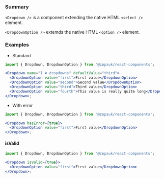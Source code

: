 ### Summary

`<Dropdown />` is a component extending the native HTML `<select />` element.

`<DropdownOption />` extemds the native HTML `<option />` element.

### Examples

- Standard

```jsx
import { Dropdown, DropdownOption } from '@zopauk/react-components';

<Dropdown name="I ❤️ dropdowns" defaultValue="third">
  <DropdownOption value="first">First value</DropdownOption>
  <DropdownOption value="second">Second value</DropdownOption>
  <DropdownOption value="third">Third value</DropdownOption>
  <DropdownOption value="fourth">This value is really quite long</DropdownOption>
</Dropdown>;
```

- With error

```jsx
import { Dropdown, DropdownOption } from '@zopauk/react-components';

<Dropdown hasError={true}>
  <DropdownOption value="first">First value</DropdownOption>
</Dropdown>;
```

#### isValid

```jsx
import { Dropdown, DropdownOption } from '@zopauk/react-components';

<Dropdown isValid={true}>
  <DropdownOption value="first">First value</DropdownOption>
</Dropdown>;
```
